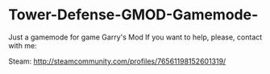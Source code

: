 # Tower-Defense-GMOD-Gamemode-
Just a gamemode for game Garry's Mod
If you want to help, please, contact with me:

Steam:
http://steamcommunity.com/profiles/76561198152601319/
